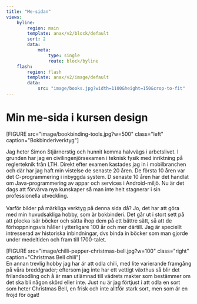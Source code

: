 ```yaml
---
title: "Me-sidan"
views:
    byline:
        region: main
        template: anax/v2/block/default
        sort: 2
        data:
            meta:
                type: single
                route: block/byline
    flash:
        region: flash
        template: anax/v2/image/default
        data:
            src: "image/books.jpg?width=1100&height=150&crop-to-fit"
---
```


Min me-sida i kursen design
=========================

[FIGURE src="image/bookbinding-tools.jpg?w=500" class="left" caption="Bokbinderiverktyg"]

Jag heter Simon Stjärnerstig och hunnit komma halvvägs i arbetslivet. I grunden har jag en civilingenjörsexamen i teknisk fysik med inriktning på reglerteknik från LTH. Direkt efter examen kastades jag in i mobilbranchen och där har jag haft min vistelse de senaste 20 åren. De första 10 åren var det C-programmering i inbyggda system. D senaste 10 åren har det handlat om Java-programmering av appar och services i Android-miljö. Nu är det dags att förvärva nya kunskaper så man inte helt stagnerar i sin professionella utveckling.
<br/>
<br/>
Varför bilder på märkliga verktyg på denna sida då? Jo, det har att göra med min huvudsakliga hobby, som är bokbinderi. Det går ut i stort sett på att plocka isär böcker och  sätta ihop dem på ett bättre sätt, så att de förhoppningsvis håller i ytterligare 100 år och mer därtill. Jag är speciellt intresserad av historiska inbindningar, dvs binda in böcker som man gjorde under medeltiden och fram till 1700-talet.

[FIGURE src="image/chilli-pepper-christmas-bell.jpg?w=100" class="right" caption="Christmas Bell chili"]
<br/>
En annan trevlig hobby jag har är att odla chili, med lite varierande framgång på våra breddgrader; eftersom jag inte har ett vettigt växthus så blir det frilandsodling och å är man utlämnad till vädrets makter som bestämmer om det ska bli någon skörd eller inte. Just nu är jag förtjust i att odla en sort som heter Christmas Bell, en frisk och inte alltför stark sort, men som är en fröjd för ögat!
